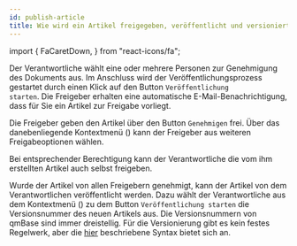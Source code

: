```yaml
---
id: publish-article
title: Wie wird ein Artikel freigegeben, veröffentlicht und versioniert?
---
```


import {
FaCaretDown,
} from "react-icons/fa";

Der Verantwortliche wählt eine oder mehrere Personen zur Genehmigung des Dokuments aus. Im Anschluss wird der Veröffentlichungsprozess gestartet durch einen Klick auf den Button <code>Veröffentlichung starten</code>. Die Freigeber erhalten eine automatische E-Mail-Benachrichtigung, dass für Sie ein Artikel zur Freigabe vorliegt.

Die Freigeber geben den Artikel über den Button <code>Genehmigen</code> frei. Über das danebenliegende Kontextmenü (<FaCaretDown/>) kann der Freigeber aus weiteren Freigabeoptionen wählen.

Bei entsprechender Berechtigung kann der Verantwortliche die vom ihm erstellten Artikel auch selbst freigeben.

Wurde der Artikel von allen Freigebern genehmigt, kann der Artikel von dem Verantwortlichen veröffentlicht werden. Dazu wählt der Verantwortliche aus dem Kontextmenü (<FaCaretDown/>) zu dem Button <code>Veröffentlichung starten</code> die Versionsnummer des neuen Artikels aus. Die Versionsnummern von qmBase sind immer dreistellig. Für die Versionierung gibt es kein festes Regelwerk, aber die [hier](/docs/faqs/68) beschriebene Syntax bietet sich an.
